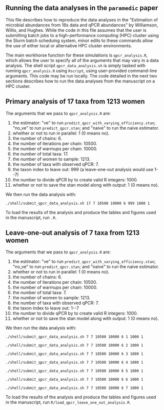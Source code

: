 ## Running the data analyses in the `paramedic` paper

This file describes how to reproduce the data analyses in the "Estimation of microbial abundances from 16s data and qPCR abundances" by Williamson, Willis, and Hughes. While the code in this file assumes that the user is submitting batch jobs to a high-performance computing (HPC) cluster using the Slurm batch scheduing system, minor edits to these commands allow the use of either local or alternative HPC cluster environments.

The main workhorse function for these simulations is `qpcr_analysis.R`, which allows the user to specify all of the arguments that may vary in a data analysis. The shell script `qpcr_data_analysis.sh` is simply tasked with running `qpcr_analysis.R` using `Rscript`, using user-provided command-line arguments. This code may be run locally. The code detailed in the next two sections describes how to run the data analyses from the manuscript on a HPC cluster.

## Primary analysis of 17 taxa from 1213 women

The arguments that we pass to `qpcr_analysis.R` are:

1. the estimator: "ve" to run `predict_qpcr_with_varying_efficiency.stan`; "no_ve" to run `predict_qpcr.stan`; and "naive" to run the naive estimator.
2. whether or not to run in parallel: 1 (0 means no).
3. the number of chains: 6.
4. the number of iterations per chain: 10500.
5. the number of warmups per chain: 10000.
6. the number of total taxa: 17.
7. the number of women to sample: 1213.
8. the number of taxa with observed qPCR: 7.
9. the taxon index to leave out: 999 (a leave-one-out analysis would use 1--7)
10. the number to divide qPCR by to create valid R integers: 1000.
11. whether or not to save the stan model along with output: 1 (0 means no).

We then run the data analysis with:
```{sh}
./shell/submit_qpcr_data_analysis.sh 17 7 10500 10000 6 999 1000 1
```

To load the results of the analysis and produce the tables and figures used in the manuscript, run `.R`.

## Leave-one-out analysis of 7 taxa from 1213 women

The arguments that we pass to `qpcr_analysis.R` are:

1. the estimator: "ve" to run `predict_qpcr_with_varying_efficiency.stan`; "no_ve" to run `predict_qpcr.stan`; and "naive" to run the naive estimator.
2. whether or not to run in parallel: 1 (0 means no).
3. the number of chains: 6.
4. the number of iterations per chain: 10500.
5. the number of warmups per chain: 10000.
6. the number of total taxa: 7.
7. the number of women to sample: 1213.
8. the number of taxa with observed qPCR: 7.
9. the taxon index to leave out: 1--7 
10. the number to divide qPCR by to create valid R integers: 1000.
11. whether or not to save the stan model along with output: 1 (0 means no).

We then run the data analysis with:
```{sh}
./shell/submit_qpcr_data_analysis.sh 7 7 10500 10000 6 1 1000 1

./shell/submit_qpcr_data_analysis.sh 7 7 10500 10000 6 2 1000 1

./shell/submit_qpcr_data_analysis.sh 7 7 10500 10000 6 3 1000 1

./shell/submit_qpcr_data_analysis.sh 7 7 10500 10000 6 4 1000 1

./shell/submit_qpcr_data_analysis.sh 7 7 10500 10000 6 5 1000 1

./shell/submit_qpcr_data_analysis.sh 7 7 10500 10000 6 6 1000 1

./shell/submit_qpcr_data_analysis.sh 7 7 10500 10000 6 7 1000 1
```

To load the results of the analysis and produce the tables and figures used in the manuscript, run `R/load_qpcr_leave_one_out_analysis.R`.
